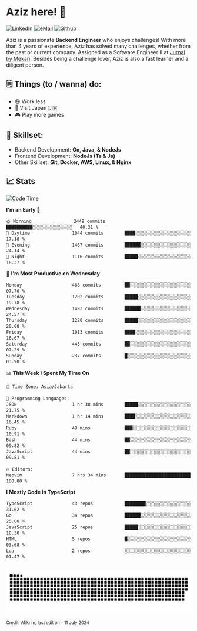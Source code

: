 # Aziz here! 👋

[![LinkedIn](https://img.shields.io/static/v1?message=afikrim&logo=linkedin&label=&color=0077B5&logoColor=white&labelColor=&style=for-the-badge)](https://www.linkedin.com/in/afikrim)
[![eMail](https://img.shields.io/static/v1?message=afikrim10@gmail.com&logo=gmail&label=&color=D14836&logoColor=white&labelColor=&style=for-the-badge)](mailto:afikrim10@gmail.com)
[![Github](https://komarev.com/ghpvc/?username=afikrim&label=Visitors&style=for-the-badge)](https://www.github.com/afikrim)

<!--Introduction-->
Aziz is a passionate **Backend Engineer** who enjoys challenges! With more than 4 years of experience, Aziz has solved many challenges, whether from the past or current company. Assigned as a Software Engineer II at [Jurnal by Mekari](https://jurnal.id). Besides being a challenge lover, Aziz is also a fast learner and a diligent person.

<!--Things TODO-->
## 🗒️ Things (to / wanna) do:

- 😆 Work less
- 🚀 Visit Japan 🇯🇵
- 🎮 Play more games

<!--Skillset-->
## 🏅 Skillset:

- Backend Development: **Go, Java, & NodeJs**
- Frontend Development: **NodeJs (Ts & Js)**
- Other Skillset: **Git, Docker, AWS, Linux, & Nginx**

## 📈 Stats  

<!--START_SECTION:waka-->
![Code Time](http://img.shields.io/badge/Code%20Time-2%2C032%20hrs%208%20mins-blue)

**I'm an Early 🐤** 

```text
🌞 Morning                2449 commits        ██████████░░░░░░░░░░░░░░░   40.31 % 
🌆 Daytime                1044 commits        ████░░░░░░░░░░░░░░░░░░░░░   17.18 % 
🌃 Evening                1467 commits        ██████░░░░░░░░░░░░░░░░░░░   24.14 % 
🌙 Night                  1116 commits        █████░░░░░░░░░░░░░░░░░░░░   18.37 % 
```
📅 **I'm Most Productive on Wednesday** 

```text
Monday                   468 commits         ██░░░░░░░░░░░░░░░░░░░░░░░   07.70 % 
Tuesday                  1202 commits        █████░░░░░░░░░░░░░░░░░░░░   19.78 % 
Wednesday                1493 commits        ██████░░░░░░░░░░░░░░░░░░░   24.57 % 
Thursday                 1220 commits        █████░░░░░░░░░░░░░░░░░░░░   20.08 % 
Friday                   1013 commits        ████░░░░░░░░░░░░░░░░░░░░░   16.67 % 
Saturday                 443 commits         ██░░░░░░░░░░░░░░░░░░░░░░░   07.29 % 
Sunday                   237 commits         █░░░░░░░░░░░░░░░░░░░░░░░░   03.90 % 
```


📊 **This Week I Spent My Time On** 

```text
🕑︎ Time Zone: Asia/Jakarta

💬 Programming Languages: 
JSON                     1 hr 38 mins        █████░░░░░░░░░░░░░░░░░░░░   21.75 % 
Markdown                 1 hr 14 mins        ████░░░░░░░░░░░░░░░░░░░░░   16.45 % 
Ruby                     49 mins             ███░░░░░░░░░░░░░░░░░░░░░░   10.91 % 
Bash                     44 mins             ██░░░░░░░░░░░░░░░░░░░░░░░   09.82 % 
JavaScript               44 mins             ██░░░░░░░░░░░░░░░░░░░░░░░   09.81 % 

🔥 Editors: 
Neovim                   7 hrs 34 mins       █████████████████████████   100.00 % 
```

**I Mostly Code in TypeScript** 

```text
TypeScript               43 repos            ████████░░░░░░░░░░░░░░░░░   31.62 % 
Go                       34 repos            ██████░░░░░░░░░░░░░░░░░░░   25.00 % 
JavaScript               25 repos            █████░░░░░░░░░░░░░░░░░░░░   18.38 % 
HTML                     5 repos             █░░░░░░░░░░░░░░░░░░░░░░░░   03.68 % 
Lua                      2 repos             ░░░░░░░░░░░░░░░░░░░░░░░░░   01.47 % 
```




<!--END_SECTION:waka-->


<br clear="both">

<div align="center">
  <img src="https://raw.githubusercontent.com/afikrim/afikrim/output/snake.svg" alt="Snake animation" />
</div>


<sub>Credit: Afikrim, last edit on - 11 July 2024</sub>
